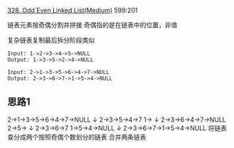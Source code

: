[328. Odd Even Linked List(Medium)](https://leetcode.com/problems/odd-even-linked-list/)
599:201

链表元素按奇偶分割并拼接
奇偶指的是在链表中的位置，非值

复杂链表复制最后拆分阶段类似
```
Input: 1->2->3->4->5->NULL
Output: 1->3->5->2->4->NULL

Input: 2->1->3->5->6->4->7->NULL
Output: 2->3->6->7->1->5->4->NULL
```  

## 思路1
 2->1->3->5->6->4->7->NULL
    ↓
 2->3->5->4->7
    1->
    ↓
 2->3->6->4->7->NULL
    2->5->
    ↓
 2->3->6->7
 1->5->4->NULL
    ↓
 2->3->6->7->1->5->4->NULL
 将链表查分成两个按照奇偶个数划分的链表
 合并两条链表